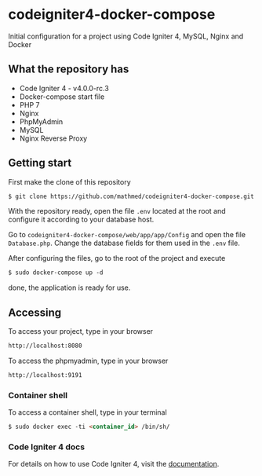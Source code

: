 # codeigniter4-docker-compose
Initial configuration for a project using Code Igniter 4, MySQL, Nginx and Docker

## What the repository has

* Code Igniter 4 - v4.0.0-rc.3  
* Docker-compose start file
* PHP 7
* Nginx
* PhpMyAdmin
* MySQL
* Nginx Reverse Proxy

## Getting start

First make the clone of this repository
```html
$ git clone https://github.com/mathmed/codeigniter4-docker-compose.git
```

With the repository ready, open the file `.env` located at the root and configure it according to your database host.


Go to `codeigniter4-docker-compose/web/app/app/Config` and open the file `Database.php`. Change the database fields for them used in the `.env` file.

After configuring the files, go to the root of the project and execute  
```html
$ sudo docker-compose up -d
```

done, the application is ready for use.


## Accessing

To access your project, type in your browser  
```html
http://localhost:8080
```

To access the phpmyadmin, type in your browser  
```html
http://localhost:9191
```

### Container shell

To access a container shell, type in your terminal

```html
$ sudo docker exec -ti <container_id> /bin/sh/
```


### Code Igniter 4 docs

For details on how to use Code Igniter 4, visit the [documentation](https://codeigniter4.github.io/userguide/).
